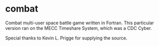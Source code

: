 # combat

Combat multi-user space battle game written in Fortran. This particular version ran on the MECC Timeshare System, which was a CDC Cyber.

Special thanks to Kevin L. Prigge for supplying the source.
